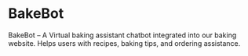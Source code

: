# BakeBot
BakeBot – A Virtual baking assistant chatbot integrated into our baking website. Helps users with recipes, baking tips, and ordering assistance.
